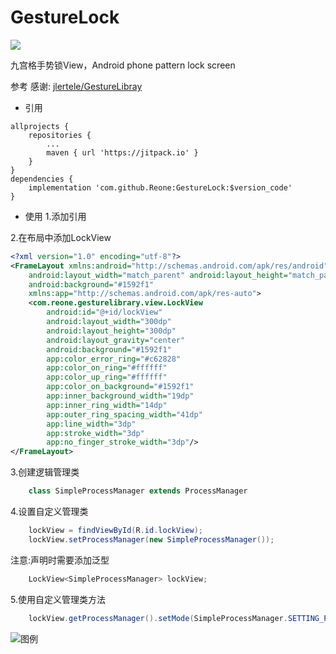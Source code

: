 # GestureLock
[![](https://jitpack.io/v/Reone/GestureLock.svg)](https://jitpack.io/#Reone/GestureLock)

九宫格手势锁View，Android phone pattern lock screen

参考 感谢: [jlertele/GestureLibray](https://github.com/jlertele/GestureLibray)

- 引用
```
allprojects {
	repositories {
		...
		maven { url 'https://jitpack.io' }
	}
}
dependencies {
	implementation 'com.github.Reone:GestureLock:$version_code'
}
```

- 使用
1.添加引用

2.在布局中添加LockView
```xml
<?xml version="1.0" encoding="utf-8"?>
<FrameLayout xmlns:android="http://schemas.android.com/apk/res/android"
    android:layout_width="match_parent" android:layout_height="match_parent"
    android:background="#1592f1"
    xmlns:app="http://schemas.android.com/apk/res-auto">
    <com.reone.gesturelibrary.view.LockView
        android:id="@+id/lockView"
        android:layout_width="300dp"
        android:layout_height="300dp"
        android:layout_gravity="center"
        android:background="#1592f1"
        app:color_error_ring="#c62828"
        app:color_on_ring="#ffffff"
        app:color_up_ring="#ffffff"
        app:color_on_background="#1592f1"
        app:inner_background_width="19dp"
        app:inner_ring_width="14dp"
        app:outer_ring_spacing_width="41dp"
        app:line_width="3dp"
        app:stroke_width="3dp"
        app:no_finger_stroke_width="3dp"/>
</FrameLayout>
```
3.创建逻辑管理类
```java
	class SimpleProcessManager extends ProcessManager
```
4.设置自定义管理类
```java
	lockView = findViewById(R.id.lockView);
	lockView.setProcessManager(new SimpleProcessManager());
```
注意:声明时需要添加泛型
```java
	LockView<SimpleProcessManager> lockView;
```
5.使用自定义管理类方法
```java
	lockView.getProcessManager().setMode(SimpleProcessManager.SETTING_PASSWORD);
```

![图例](https://static.oschina.net/uploads/img/201802/27181901_2mOT.png)
